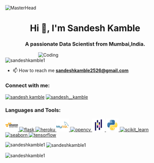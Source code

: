 ![MasterHead](https://infosense.com.au/wp-content/uploads/2018/12/advanced-analytics-solutions-for-retail.jpg)
<h1 align="center">Hi 👋, I'm Sandesh Kamble</h1>
<h3 align="center">A passionate Data Scientist from Mumbai,India.</h3>
<p><img align="right" alt="Coding" width="400" src="https://i.pinimg.com/originals/ca/35/7d/ca357d4f625e62b94945891ca56b527d.gif")/> </p>

<p align="left"> <img src="https://komarev.com/ghpvc/?username=sandeshkamble1&label=Profile%20views&color=0e75b6&style=flat" alt="sandeshkamble1" /> </p>

- 📫 How to reach me **sandeshkamble2526@gmail.com**

<h3 align="left">Connect with me:</h3>
<p align="left">
<a href="https://linkedin.com/in/sandesh kamble" target="blank"><img align="center" src="https://raw.githubusercontent.com/rahuldkjain/github-profile-readme-generator/master/src/images/icons/Social/linked-in-alt.svg" alt="sandesh kamble" height="30" width="40" /></a>
<a href="https://instagram.com/sandesh__kamble" target="blank"><img align="center" src="https://raw.githubusercontent.com/rahuldkjain/github-profile-readme-generator/master/src/images/icons/Social/instagram.svg" alt="sandesh__kamble" height="30" width="40" /></a>
</p>

<h3 align="left">Languages and Tools:</h3>
<p align="left"> <a href="https://aws.amazon.com" target="_blank" rel="noreferrer"> <img src="https://raw.githubusercontent.com/devicons/devicon/master/icons/amazonwebservices/amazonwebservices-original-wordmark.svg" alt="aws" width="40" height="40"/> </a> <a href="https://flask.palletsprojects.com/" target="_blank" rel="noreferrer"> <img src="https://www.vectorlogo.zone/logos/pocoo_flask/pocoo_flask-icon.svg" alt="flask" width="40" height="40"/> </a> <a href="https://heroku.com" target="_blank" rel="noreferrer"> <img src="https://www.vectorlogo.zone/logos/heroku/heroku-icon.svg" alt="heroku" width="40" height="40"/> </a> <a href="https://www.mysql.com/" target="_blank" rel="noreferrer"> <img src="https://raw.githubusercontent.com/devicons/devicon/master/icons/mysql/mysql-original-wordmark.svg" alt="mysql" width="40" height="40"/> </a> <a href="https://opencv.org/" target="_blank" rel="noreferrer"> <img src="https://www.vectorlogo.zone/logos/opencv/opencv-icon.svg" alt="opencv" width="40" height="40"/> </a> <a href="https://pandas.pydata.org/" target="_blank" rel="noreferrer"> <img src="https://raw.githubusercontent.com/devicons/devicon/2ae2a900d2f041da66e950e4d48052658d850630/icons/pandas/pandas-original.svg" alt="pandas" width="40" height="40"/> </a> <a href="https://www.python.org" target="_blank" rel="noreferrer"> <img src="https://raw.githubusercontent.com/devicons/devicon/master/icons/python/python-original.svg" alt="python" width="40" height="40"/> </a> <a href="https://scikit-learn.org/" target="_blank" rel="noreferrer"> <img src="https://upload.wikimedia.org/wikipedia/commons/0/05/Scikit_learn_logo_small.svg" alt="scikit_learn" width="40" height="40"/> </a> <a href="https://seaborn.pydata.org/" target="_blank" rel="noreferrer"> <img src="https://seaborn.pydata.org/_images/logo-mark-lightbg.svg" alt="seaborn" width="40" height="40"/> </a> <a href="https://www.tensorflow.org" target="_blank" rel="noreferrer"> <img src="https://www.vectorlogo.zone/logos/tensorflow/tensorflow-icon.svg" alt="tensorflow" width="40" height="40"/> </a> </p>

<p><img align="left" src="https://github-readme-stats.vercel.app/api/top-langs?username=sandeshkamble1&show_icons=true&locale=en&layout=compact" alt="sandeshkamble1" /></p>

<p>&nbsp;<img align="center" src="https://github-readme-stats.vercel.app/api?username=sandeshkamble1&show_icons=true&locale=en" alt="sandeshkamble1" /></p>

<p><img align="center" src="https://github-readme-streak-stats.herokuapp.com/?user=sandeshkamble1&" alt="sandeshkamble1" /></p>
